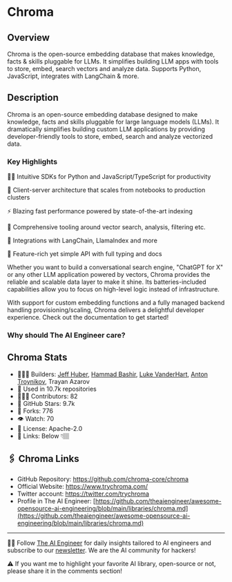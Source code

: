 # Chroma
## Overview
Chroma is the open-source embedding database that makes knowledge, facts & skills pluggable for LLMs. It simplifies building LLM apps with tools to store, embed, search vectors and analyze data. Supports Python, JavaScript, integrates with LangChain & more.

## Description

Chroma is an open-source embedding database designed to make knowledge, facts and skills pluggable for large language models (LLMs). It dramatically simplifies building custom LLM applications by providing developer-friendly tools to store, embed, search and analyze vectorized data.

### Key Highlights

 👩‍💻 Intuitive SDKs for Python and JavaScript/TypeScript for productivity

📡 Client-server architecture that scales from notebooks to production clusters

⚡ Blazing fast performance powered by state-of-the-art indexing

🔎 Comprehensive tooling around vector search, analysis, filtering etc.

🤝 Integrations with LangChain, LlamaIndex and more

🚀 Feature-rich yet simple API with full typing and docs

Whether you want to build a conversational search engine, "ChatGPT for X" or any other LLM application powered by vectors, Chroma provides the reliable and scalable data layer to make it shine. Its batteries-included capabilities allow you to focus on high-level logic instead of infrastructure.

With support for custom embedding functions and a fully managed backend handling provisioning/scaling, Chroma delivers a delightful developer experience. Check out the documentation to get started!

### Why should The AI Engineer care?

## Chroma Stats
* 👷🏽‍♀️ Builders: [Jeff Huber](https://www.linkedin.com/in/jeffchuber/), [Hammad Bashir](https://www.linkedin.com/in/hbashir/), [Luke VanderHart](https://www.linkedin.com/in/luke-vanderhart-270586170/), [Anton Troynikov](https://www.linkedin.com/in/antontroynikov/), Trayan Azarov
* 💾 Used in 10.7k repositories
* 👩🏽‍💻 Contributors: 82
* 💫 GitHub Stars: 9.7k
* 🍴 Forks: 776
* 👁️ Watch: 70
* 🪪 License: Apache-2.0
* 🔗 Links: Below 👇🏽

## 🖇️ Chroma Links
* GitHub Repository: https://github.com/chroma-core/chroma
* Official Website: https://www.trychroma.com/
* Twitter account: https://twitter.com/trychroma
* Profile in The AI Engineer: [https://github.com/theaiengineer/awesome-opensource-ai-engineering/blob/main/libraries/chroma.md](https://github.com/theaiengineer/awesome-opensource-ai-engineering/blob/main/libraries/chroma.md)

---
🧙🏽 Follow [The AI Engineer](https://www.linkedin.com/company/theaiengineer/) for daily insights tailored to AI engineers and subscribe to our [newsletter](http://theaiengineerco.substack.com). We are the AI community for hackers!

⚠️ If you want me to highlight your favorite AI library, open-source or not, please share it in the comments section!
